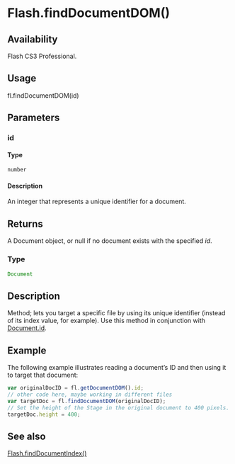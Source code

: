 # Flash.findDocumentDOM()

## Availability

Flash CS3 Professional.

## Usage

fl.findDocumentDOM(id)

## Parameters

### **id**

#### Type

```typescript
number
```

#### Description

An integer that represents a unique identifier for a document.

## Returns

A Document object, or null if no document exists with the specified *id*.

### Type

```typescript
Document
```

## Description

Method; lets you target a specific file by using its unique identifier (instead of its index value, for example). Use this method in conjunction with [Document.id](../Document_object/Document92.md).

## Example

The following example illustrates reading a document’s ID and then using it to target that document:

```javascript
var originalDocID = fl.getDocumentDOM().id;
// other code here, maybe working in different files
var targetDoc = fl.findDocumentDOM(originalDocID);
// Set the height of the Stage in the original document to 400 pixels.
targetDoc.height = 400;
```

## See also

[Flash.findDocumentIndex()](../Flash_object/Flash26.md)
